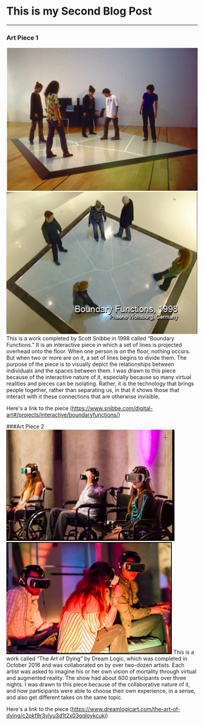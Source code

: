 # This is my Second Blog Post
------

### Art Piece 1
![Sarah Perrin](images/Picture1.png?raw=true "Sarah Perrin")
![Sarah Perrin](images/Picture2.png?raw=true "Sarah Perrin")
This is a work completed by Scott Snibbe in 1998 called “Boundary Functions.” It is an interactive piece in which a set of lines is projected overhead onto the floor. When one person is on the floor, nothing occurs. But when two or more are on it, a set of lines begins to divide them. The purpose of the piece is to visually depict the relationships between individuals and the spaces between them. I was drawn to this piece because of the interactive nature of it, especially because so many virtual realities and pieces can be isolating. Rather, it is the technology that brings people together, rather than separating us, in that it shows those that interact with it these connections that are otherwise invisible.

Here's a link to the piece (https://www.snibbe.com/digital-art#/projects/interactive/boundaryfunctions/)
<p></p>

###Art Piece 2
![Sarah Perrin](images/Picture3.png?raw=true "Sarah Perrin")
![Sarah Perrin](images/Picture4.png?raw=true "Sarah Perrin")
This is a work called “The Art of Dying” by Dream Logic, which was completed in October 2016 and was collaborated on by over two-dozen artists. Each artist was asked to imagine his or her own vision of mortality through virtual and augmented reality. The show had about 600 participants over three nights. I was drawn to this piece because of the collaborative nature of it, and how participants were able to choose their own experience, in a sense, and also get different takes on the same topic. 

Here's a link to the piece (https://www.dreamlogicart.com/the-art-of-dying/c2okf9r3ylyu3d1t2x03gglovkcuki)
